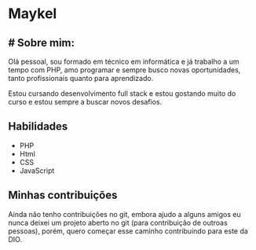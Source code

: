 # Maykel

## # Sobre mim: ########################
  Olá pessoal, sou formado em técnico em informática e já trabalho a um tempo com PHP, amo  programar e sempre busco novas oportunidades, tanto profissionais quanto para aprendizado.

  Estou cursando desenvolvimento full stack e estou gostando muito do curso e estou sempre a buscar novos desafios.

  ## Habilidades
  - PHP
  - Html
  - CSS
  - JavaScript

  ## Minhas contribuições
  Ainda não tenho contribuições no git, embora ajudo a alguns amigos eu nunca deixei um projeto aberto no git (para contribuição de outroas pessoas), porém, quero começar esse caminho contribuindo para este da DIO.
